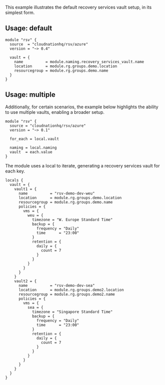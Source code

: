 This example illustrates the default recovery services vault setup, in its simplest form.

## Usage: default

```hcl
module "rsv" {
  source  = "cloudnationhq/rsv/azure"
  version = "~> 0.4"

  vault = {
    name          = module.naming.recovery_services_vault.name
    location      = module.rg.groups.demo.location
    resourcegroup = module.rg.groups.demo.name
  }
}
```

## Usage: multiple

Additionally, for certain scenarios, the example below highlights the ability to use multiple vaults, enabling a broader setup.

```hcl
module "rsv" {
  source = "cloudnationhq/rsv/azure"
  version = "~> 0.1"

  for_each = local.vault

  naming = local.naming
  vault  = each.value
}
```

The module uses a local to iterate, generating a recovery services vault for each key.

```hcl
locals {
  vault = {
    vault1 = {
      name          = "rsv-demo-dev-weu"
      location      = module.rg.groups.demo.location
      resourcegroup = module.rg.groups.demo.name
      policies = {
        vms = {
          weu = {
            timezone = "W. Europe Standard Time"
            backup = {
              frequency = "Daily"
              time      = "23:00"
            }
            retention = {
              daily = {
                count = 7
              }
            }
          }
        }
      }
    }
    vault2 = {
      name          = "rsv-demo-dev-sea"
      location      = module.rg.groups.demo2.location
      resourcegroup = module.rg.groups.demo2.name
      policies = {
        vms = {
          sea = {
            timezone = "Singapore Standard Time"
            backup = {
              frequency = "Daily"
              time      = "23:00"
            }
            retention = {
              daily = {
                count = 7
              }
            }
          }
        }
      }
    }
  }
}
```
